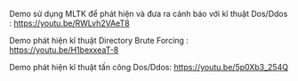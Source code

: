 Demo sử dụng MLTK để phát hiện và đưa ra cảnh báo với kĩ thuật Dos/Ddos : https://youtu.be/RWLvh2VAeT8

Demo phát hiện kĩ thuật Directory Brute Forcing : https://youtu.be/H1bexxeaT-8

Demo phát hiện kĩ thuật tấn công Dos/Ddos: https://youtu.be/5p0Xb3_254Q
